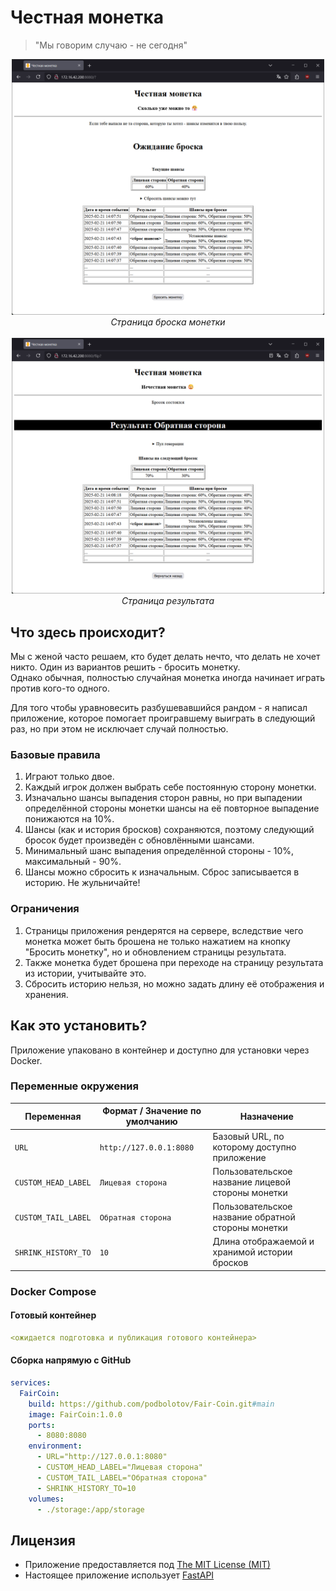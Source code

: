 # Честная монетка
> "Мы говорим случаю - не сегодня"

<center><img src="readme_images/main_page.PNG" alt="drawing" width="500"/><br/>
<i>Страница броска монетки</i>
<br/><br/>
<img src="readme_images/flip_page.PNG" alt="drawing" width="500"/><br/>
<i>Страница результата</i>

</center>

## Что здесь происходит?

Мы с женой часто решаем, кто будет делать нечто, что делать не хочет никто. Один из вариантов решить - бросить монетку.\
Однако обычная, полностью случайная монетка иногда начинает играть против кого-то одного. 

Для того чтобы уравновесить разбушевавшийся рандом - я написал приложение, которое помогает проигравшему выиграть в следующий раз, но при этом не исключает случай полностью.

### Базовые правила

1. Играют только двое. 
2. Каждый игрок должен выбрать себе постоянную сторону монетки.
3. Изначально шансы выпадения сторон равны, но при выпадении определённой стороны монетки шансы на её повторное выпадение понижаются на 10%. 
4. Шансы (как и история бросков) сохраняются, поэтому следующий бросок будет произведён с обновлёнными шансами. 
5. Минимальный шанс выпадения определённой стороны - 10%, максимальный - 90%.
6. Шансы можно сбросить к изначальным. Сброс записывается в историю. Не жульничайте!

### Ограничения

1. Страницы приложения рендерятся на сервере, вследствие чего монетка может быть брошена не только нажатием на кнопку "Бросить монетку", но и обновлением страницы результата. 
2. Также монетка будет брошена при переходе на страницу результата из истории, учитывайте это.
3. Сбросить историю нельзя, но можно задать длину её отображения и хранения. 

## Как это установить?

Приложение упаковано в контейнер и доступно для установки через Docker. 

### Переменные окружения

| Переменная           | Формат / Значение по умолчанию | Назначение                                         |
|----------------------|--------------------------------|----------------------------------------------------|
| `URL`                | `http://127.0.0.1:8080`        | Базовый URL, по которому доступно приложение       |
| `CUSTOM_HEAD_LABEL`  | `Лицевая сторона`              | Пользовательское название лицевой стороны монетки  |
| `CUSTOM_TAIL_LABEL`  | `Обратная сторона`             | Пользовательское название обратной стороны монетки |
| `SHRINK_HISTORY_TO`  | `10`                           | Длина отображаемой и хранимой истории бросков      |

### Docker Compose

#### Готовый контейнер
```yml
<ожидается подготовка и публикация готового контейнера>
```

#### Сборка напрямую с GitHub
```yml
services:
  FairCoin:
    build: https://github.com/podbolotov/Fair-Coin.git#main
    image: FairCoin:1.0.0
    ports:
      - 8080:8080
    environment:
      - URL="http://127.0.0.1:8080"
      - CUSTOM_HEAD_LABEL="Лицевая сторона"
      - CUSTOM_TAIL_LABEL="Обратная сторона"
      - SHRINK_HISTORY_TO=10
    volumes:
      - ./storage:/app/storage
```

## Лицензия

- Приложение предоставляется под [The MIT License (MIT)](./LICENSE)
- Настоящее приложение использует [FastAPI](https://github.com/fastapi/fastapi)
